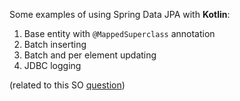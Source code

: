 Some examples of using Spring Data JPA with **Kotlin**:

1. Base entity with `@MappedSuperclass` annotation
2. Batch inserting
3. Batch and per element updating
4. JDBC logging

(related to this SO [question](https://stackoverflow.com/a/50882952))
